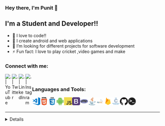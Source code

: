### Hey there, I'm Punit 👋


## I'm a Student and Developer!!

- 👯 I love to code!!
- 🌱 I create android and web applications
- 🔭 I’m looking for different projects for software development
- ⚡ Fun fact: I love to play cricket ,video games and make  


### Connect with me:

[<img align="left" alt=". | YouTube" width="22px" src="https://cdn.jsdelivr.net/npm/simple-icons@v3/icons/facebook.svg" />][facebook]
[<img align="left" alt=". | Twitter" width="22px" src="https://cdn.jsdelivr.net/npm/simple-icons@v3/icons/twitter.svg" />][twitter]
[<img align="left" alt=". | LinkedIn" width="22px" src="https://cdn.jsdelivr.net/npm/simple-icons@v3/icons/linkedin.svg" />][linkedin]
[<img align="left" alt=". | Instagram" width="22px" src="https://cdn.jsdelivr.net/npm/simple-icons@v3/icons/instagram.svg" />][instagram]

<br />

### Languages and Tools:

[<img align="left" alt="Visual Studio Code" width="26px" src="https://raw.githubusercontent.com/github/explore/80688e429a7d4ef2fca1e82350fe8e3517d3494d/topics/visual-studio-code/visual-studio-code.png" />][home]
[<img align="left" alt="HTML5" width="26px" src="https://raw.githubusercontent.com/github/explore/80688e429a7d4ef2fca1e82350fe8e3517d3494d/topics/html/html.png" />][home]
[<img align="left" alt="CSS3" width="26px" src="https://raw.githubusercontent.com/github/explore/80688e429a7d4ef2fca1e82350fe8e3517d3494d/topics/css/css.png" />][home]
[<img align="left" alt="Android" width="26px" src="https://raw.githubusercontent.com/github/explore/80688e429a7d4ef2fca1e82350fe8e3517d3494d/topics/android/android.png" />][home]
[<img align="left" alt="JavaScript" width="26px" src="https://raw.githubusercontent.com/github/explore/80688e429a7d4ef2fca1e82350fe8e3517d3494d/topics/javascript/javascript.png" />][home]
[<img align="left" alt="Bootstrap4" width="26px" src="https://raw.githubusercontent.com/github/explore/80688e429a7d4ef2fca1e82350fe8e3517d3494d/topics/bootstrap/bootstrap.png" />][home]
[<img align="left" alt="PHP7" width="26px" src="https://raw.githubusercontent.com/github/explore/80688e429a7d4ef2fca1e82350fe8e3517d3494d/topics/php/php.png" />][home]
[<img align="left" alt="java" width="26px" src="https://raw.githubusercontent.com/github/explore/80688e429a7d4ef2fca1e82350fe8e3517d3494d/topics/java/java.png" />][home]
[<img align="left" alt="MySQL" width="26px" src="https://raw.githubusercontent.com/github/explore/80688e429a7d4ef2fca1e82350fe8e3517d3494d/topics/mysql/mysql.png" />][home]
[<img align="left" alt="Firebase" width="26px" src="https://raw.githubusercontent.com/github/explore/80688e429a7d4ef2fca1e82350fe8e3517d3494d/topics/firebase/firebase.png" />][home]
[<img align="left" alt="C" width="26px" src="https://raw.githubusercontent.com/github/explore/80688e429a7d4ef2fca1e82350fe8e3517d3494d/topics/c/c.png" />][home]
[<img align="left" alt="GitHub" width="26px" src="https://raw.githubusercontent.com/github/explore/78df643247d429f6cc873026c0622819ad797942/topics/github/github.png" />][home]
[<img align="left" alt="Terminal" width="26px" src="https://raw.githubusercontent.com/github/explore/80688e429a7d4ef2fca1e82350fe8e3517d3494d/topics/terminal/terminal.png" />][home]

<br />
<br />

---


<details>
  
  <img align="left" alt="codeSTACKr's GitHub Stats" src="https://github-readme-stats.codestackr.vercel.app/api?username=T1NUP&&&show_icons=true&title_color=ffffff&icon_color=bb2acf&text_color=daf7dc&bg_color=151515" />

</details>

[home]: #
[twitter]: https://twitter.com/Pun_IT_
[instagram]: https://www.instagram.com/punit.__
[linkedin]: https://www.linkedin.com/in/punitkm/
[facebook]: #

